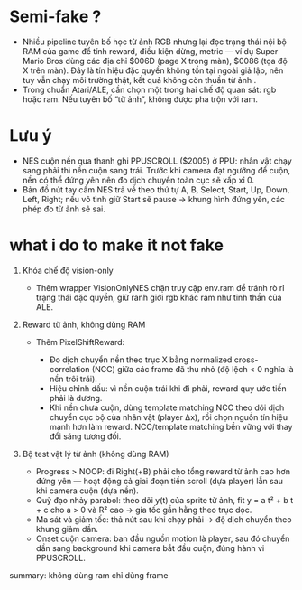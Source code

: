 # Semi-fake ?

* Nhiều pipeline tuyên bố học từ ảnh RGB nhưng lại đọc trạng thái nội bộ RAM của game để tính reward, điều kiện dừng, metric — ví dụ Super Mario Bros dùng các địa chỉ \$006D (page X trong màn), \$0086 (tọa độ X trên màn). Đây là tín hiệu đặc quyền không tồn tại ngoài giả lập, nên tuy vẫn chạy môi trường thật, kết quả không còn thuần từ ảnh .
* Trong chuẩn Atari/ALE, cần chọn một trong hai chế độ quan sát: rgb hoặc ram. Nếu tuyên bố “từ ảnh”, không được pha trộn với ram.

# Lưu ý 

* NES cuộn nền qua thanh ghi PPUSCROLL (\$2005) ở PPU: nhân vật chạy sang phải thì nền cuộn sang trái. Trước khi camera đạt ngưỡng để cuộn, nền có thể đứng yên nên đo dịch chuyển toàn cục sẽ xấp xỉ 0.
* Bản đồ nút tay cầm NES trả về theo thứ tự A, B, Select, Start, Up, Down, Left, Right; nếu vô tình giữ Start sẽ pause → khung hình đứng yên, các phép đo từ ảnh sẽ sai.

# what i do to make it not fake

1. Khóa chế độ vision-only

   * Thêm wrapper VisionOnlyNES chặn truy cập env.ram để tránh rò rỉ trạng thái đặc quyền, giữ ranh giới rgb khác ram như tinh thần của ALE.

2. Reward từ ảnh, không dùng RAM

   * Thêm PixelShiftReward:

     * Đo dịch chuyển nền theo trục X bằng normalized cross-correlation (NCC) giữa các frame đã thu nhỏ (độ lệch < 0 nghĩa là nền trôi trái).
     * Hiệu chỉnh dấu: vì nền cuộn trái khi đi phải, reward quy ước tiến phải là dương.
     * Khi nền chưa cuộn, dùng template matching NCC theo dõi dịch chuyển cục bộ của nhân vật (player Δx), rồi chọn nguồn tín hiệu mạnh hơn làm reward. NCC/template matching bền vững với thay đổi sáng tương đối.

3. Bộ test vật lý từ ảnh (không dùng RAM)

   * Progress > NOOP: đi Right(+B) phải cho tổng reward từ ảnh cao hơn đứng yên — hoạt động cả giai đoạn tiền scroll (dựa player) lẫn sau khi camera cuộn (dựa nền).
   * Quỹ đạo nhảy parabol: theo dõi y(t) của sprite từ ảnh, fit y = a t² + b t + c cho a > 0 và R² cao → gia tốc gần hằng theo trục dọc.
   * Ma sát và giảm tốc: thả nút sau khi chạy phải → độ dịch chuyển theo khung giảm dần.
   * Onset cuộn camera: ban đầu nguồn motion là player, sau đó chuyển dần sang background khi camera bắt đầu cuộn, đúng hành vi PPUSCROLL.


summary: không dùng ram chỉ dùng frame
